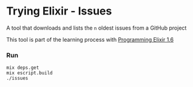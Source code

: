 # Trying Elixir - Issues 

A tool that downloads and lists the `n` oldest issues from a GitHub project

This tool is part of the learning process with [Programming Elixir 1.6](https://pragprog.com/titles/elixir16/programming-elixir-1-6/)

### Run
```shell
mix deps.get
mix escript.build
./issues
```